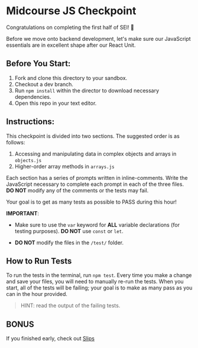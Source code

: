 # Midcourse JS Checkpoint

Congratulations on completing the first half of SEI! 🥂

Before we move onto backend development, let's make sure our JavaScript essentials are in excellent shape after our React Unit.

## Before You Start:

1. Fork and clone this directory to your sandbox.
2. Checkout a dev branch.
3. Run `npm install` within the director to download necessary dependencies.
4. Open this repo in your text editor.

## Instructions:

This checkpoint is divided into two sections. The suggested order is as follows:

1. Accessing and manipulating data in complex objects and arrays in `objects.js`
2. Higher-order array methods in `arrays.js`

Each section has a series of prompts written in inline-comments. Write the JavaScript necessary to complete each prompt in each of the three files. **DO NOT** modify any of the comments or the tests may fail.

Your goal is to get as many tests as possible to PASS during this hour!

**IMPORTANT**:

- Make sure to use the `var` keyword for **ALL** variable declarations (for testing purposes). **DO NOT** use `const` or `let`.

- **DO NOT** modify the files in the `/test/` folder.

## How to Run Tests

To run the tests in the terminal, run `npm test`. Every time you make a change and save your files, you will need to manually re-run the tests. When you start, all of the tests will be failing; your goal is to make as many pass as you can in the hour provided.

> HINT: read the output of the failing tests.

## BONUS

If you finished early, check out [Slips](https://ga-dc.github.io/slips/)
